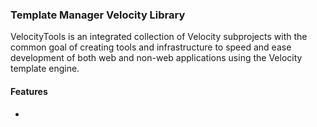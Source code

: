 ### Template Manager Velocity Library

VelocityTools is an integrated collection of Velocity subprojects with the common goal of creating tools and infrastructure to speed and ease development of both web and non-web applications using the Velocity template engine.

#### Features

- 